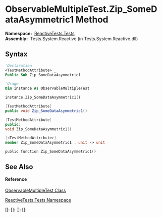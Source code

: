 # ObservableMultipleTest.Zip\_SomeDataAsymmetric1 Method

**Namespace:**  [ReactiveTests.Tests](ReactiveTests.Tests\ReactiveTests.Tests.md)  
**Assembly:**  Tests.System.Reactive (in Tests.System.Reactive.dll)

## Syntax

```vb
'Declaration
<TestMethodAttribute> _
Public Sub Zip_SomeDataAsymmetric1
```

```vb
'Usage
Dim instance As ObservableMultipleTest

instance.Zip_SomeDataAsymmetric1()
```

```csharp
[TestMethodAttribute]
public void Zip_SomeDataAsymmetric1()
```

```c++
[TestMethodAttribute]
public:
void Zip_SomeDataAsymmetric1()
```

```fsharp
[<TestMethodAttribute>]
member Zip_SomeDataAsymmetric1 : unit -> unit 
```

```jscript
public function Zip_SomeDataAsymmetric1()
```

## See Also

#### Reference

[ObservableMultipleTest Class](ObservableMultipleTest\ObservableMultipleTest.md)

[ReactiveTests.Tests Namespace](ReactiveTests.Tests\ReactiveTests.Tests.md)

[]: 
[]: 
[]: 
[]: 